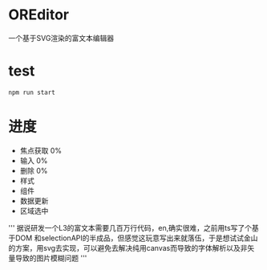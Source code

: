 # OREditor
一个基于SVG渲染的富文本编辑器

# test
```
npm run start
```

# 进度
+ 焦点获取 0%
+ 输入 0%
+ 删除 0%
+ 样式
+ 组件
+ 数据更新
+ 区域选中

'''
据说研发一个L3的富文本需要几百万行代码，en,确实很难，之前用ts写了个基于DOM 和selectionAPI的半成品，但感觉这玩意写出来就落伍，于是想试试金山的方案，用svg去实现，可以避免去解决纯用canvas而导致的字体解析以及非矢量导致的图片模糊问题
'''